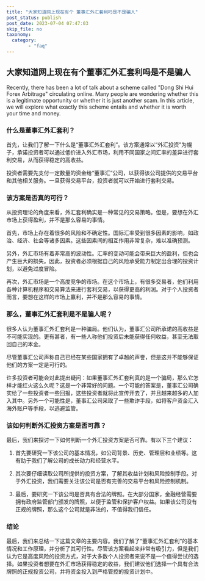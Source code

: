 ```yaml
---
title: "大家知道网上现在有个 董事汇外汇套利吗是不是骗人"
post_status: publish
post_date: 2023-07-04 07:47:03
skip_file: no
taxonomy:
  category:
        - "faq"
---
```


## 大家知道网上现在有个董事汇外汇套利吗是不是骗人

Recently, there has been a lot of talk about a scheme called "Dong Shi Hui Forex Arbitrage" circulating online. Many people are wondering whether this is a legitimate opportunity or whether it is just another scam. In this article, we will explore what exactly this scheme entails and whether it is worth your time and money.

### 什么是董事汇外汇套利？

首先，让我们了解一下什么是“董事汇外汇套利”。该方案通常以“外汇投资”为幌子，承诺投资者可以通过低价进入外汇市场，利用不同国家之间汇率的差异进行套利交易，从而获得稳定的高收益。

投资者需要先支付一定数量的资金给“董事汇”公司，以获得该公司提供的交易平台和其他相关服务。一旦获得交易平台，投资者就可以开始进行套利交易。

### 该方案是否真的可行？

从投资理论的角度来看，外汇套利确实是一种常见的交易策略。但是，要想在外汇市场上获得盈利，并不是那么容易的事情。

首先，市场上存在着很多的风险和不确定性。国际汇率受到很多因素的影响，如政治、经济、社会等诸多因素。这些因素间的相互作用非常复杂，难以准确预测。

另外，外汇市场有着非常高的波动性。汇率的变动可能会带来巨大的盈利，但也会产生巨大的损失。因此，投资者必须根据自己的风险承受能力制定出合理的投资计划，以避免过度冒险。

再次，外汇市场是一个高度竞争的市场。在这个市场上，有很多交易者，他们利用各种计算机程序和交易算法来进行套利交易，以获得更高的利润。对于个人投资者而言，要想在这样的市场上赢利，并不是那么容易的事情。

### 那么，董事汇外汇套利是不是骗人呢？

很多人认为董事汇外汇套利是一种骗局。他们认为，董事汇公司所承诺的高收益是不可能实现的。更有甚者，有一些人称他们投资后未能获得任何收益，甚至无法取回自己的本金。

尽管董事汇公司声称自己已经在某些国家拥有了卓越的声誉，但是这并不能够保证他们的方案一定是可行的。

许多投资者可能会对此提出疑问：如果董事汇外汇套利真的是一个骗局，那么它怎样才能红火这么久呢？这是一个非常好的问题。一个可能的答案是，董事汇公司确实给了一些投资者一些回报，这些投资者就将此宣传开去了，并且越来越多的人加入其中。另外一个可能性是，董事汇公司采取了一些欺诈手段，如将客户资金汇入海外账户等手段，以逃避监管。

### 该如何判断外汇投资方案是否可靠？

最后，我们来探讨一下如何判断一个外汇投资方案是否可靠。有以下三个建议：

1. 首先要研究一下该公司的基本情况，如公司背景、历史、管理层和业绩等。这有助于我们了解公司的成长动力和经营水平。

2. 其次要仔细读取公司所提供的投资方案，了解其收益计划和风险控制手段。对于外汇投资，我们需要关注该公司是否有完善的交易平台和风险控制机制。

3. 最后，要研究一下该公司是否具有合法的牌照。在大部分国家，金融经营需要拥有政府监管部门颁发的牌照，以便于监管和保护客户权益。如果该公司没有正规的牌照，那么这个公司就是非法的，不值得我们信任。

### 结论

最后，我们来总结一下这篇文章的主要内容。我们了解了“董事汇外汇套利”的基本情况和工作原理，并分析了其可行性。尽管该方案看起来非常有吸引力，但是我们认为它是高度风险的投资方式，对于大多数个人投资者来说不是一个值得尝试的选择。如果投资者想要在外汇市场获得稳定的收益，我们建议他们选择一个具有合法牌照的正规投资公司，并将资金投入到严格管控的投资计划中。
